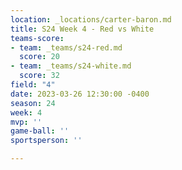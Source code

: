 ```yaml
---
location: _locations/carter-baron.md
title: S24 Week 4 - Red vs White
teams-score:
- team: _teams/s24-red.md
  score: 20
- team: _teams/s24-white.md
  score: 32
field: "4"
date: 2023-03-26 12:30:00 -0400
season: 24
week: 4
mvp: ''
game-ball: ''
sportsperson: ''

---
```

